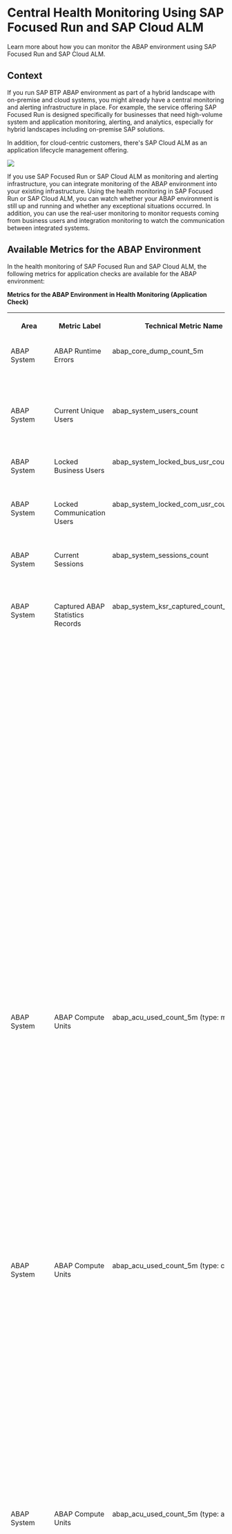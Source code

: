<!-- loio8d6e2e78f77540d6836cc63eea121966 -->

# Central Health Monitoring Using SAP Focused Run and SAP Cloud ALM

Learn more about how you can monitor the ABAP environment using SAP Focused Run and SAP Cloud ALM.



<a name="loio8d6e2e78f77540d6836cc63eea121966__section_drl_ysr_jpb"/>

## Context

If you run SAP BTP ABAP environment as part of a hybrid landscape with on-premise and cloud systems, you might already have a central monitoring and alerting infrastructure in place. For example, the service offering SAP Focused Run is designed specifically for businesses that need high-volume system and application monitoring, alerting, and analytics, especially for hybrid landscapes including on-premise SAP solutions.

In addition, for cloud-centric customers, there's SAP Cloud ALM as an application lifecycle management offering.

![](images/ABAP_Environment_Integration_with_SAP_Focused_Run_0566bc8.png)

If you use SAP Focused Run or SAP Cloud ALM as monitoring and alerting infrastructure, you can integrate monitoring of the ABAP environment into your existing infrastructure. Using the health monitoring in SAP Focused Run or SAP Cloud ALM, you can watch whether your ABAP environment is still up and running and whether any exceptional situations occurred. In addition, you can use the real-user monitoring to monitor requests coming from business users and integration monitoring to watch the communication between integrated systems.



<a name="loio8d6e2e78f77540d6836cc63eea121966__section_mkr_1tr_jpb"/>

## Available Metrics for the ABAP Environment

In the health monitoring of SAP Focused Run and SAP Cloud ALM, the following metrics for application checks are available for the ABAP environment:

**Metrics for the ABAP Environment in Health Monitoring \(Application Check\)**


<table>
<tr>
<th valign="top">

Area

</th>
<th valign="top">

Metric Label

</th>
<th valign="top">

Technical Metric Name

</th>
<th valign="top">

Description

</th>
</tr>
<tr>
<td valign="top">

ABAP System

</td>
<td valign="top">

ABAP Runtime Errors

</td>
<td valign="top">

abap\_core\_dump\_count\_5m

</td>
<td valign="top">

The number of ABAP runtime errors during the last 5 minutes

</td>
</tr>
<tr>
<td valign="top">

ABAP System

</td>
<td valign="top">

Current Unique Users

</td>
<td valign="top">

abap\_system\_users\_count

</td>
<td valign="top">

The number of current unique users in the ABAP system

</td>
</tr>
<tr>
<td valign="top">

ABAP System

</td>
<td valign="top">

Locked Business Users

</td>
<td valign="top">

abap\_system\_locked\_bus\_usr\_count

</td>
<td valign="top">

The number of currently locked business users

</td>
</tr>
<tr>
<td valign="top">

ABAP System

</td>
<td valign="top">

Locked Communication Users

</td>
<td valign="top">

abap\_system\_locked\_com\_usr\_count

</td>
<td valign="top">

The number of currently locked communication users

</td>
</tr>
<tr>
<td valign="top">

ABAP System

</td>
<td valign="top">

Current Sessions

</td>
<td valign="top">

abap\_system\_sessions\_count

</td>
<td valign="top">

The number of current sessions in the ABAP system

</td>
</tr>
<tr>
<td valign="top">

ABAP System

</td>
<td valign="top">

Captured ABAP Statistics Records

</td>
<td valign="top">

abap\_system\_ksr\_captured\_count\_5m

</td>
<td valign="top">

The number of ABAP statistics records that were captured by the *Capture Request Statistics* app during the last 5 minutes

In the *Capture Request Statistics* app, you can select the checkbox *Health Monitoring* for any capture profile that you create. The number of records that is shown in SAP Cloud ALM is the total number of captured ABAP statistics records during the last 5 minutes for profiles with the checkbox *Health Monitoring* selected.

For more information about one use case of this metric, see [Monitoring Expensive Outbound Communication](monitoring-expensive-outbound-communication-6869df1.md).

</td>
</tr>
<tr>
<td valign="top">

ABAP System

</td>
<td valign="top">

ABAP Compute Units

</td>
<td valign="top">

abap\_acu\_used\_count\_5m \(type: memory\)

</td>
<td valign="top">

Used quota for ABAP system memory during the last 5 minutes

A quota represents the available system size and therefore the maximum allowed consumption of a resource. A resource is measured against the quota independently. For ABAP system resources, the quota is measured in ABAP compute units \(ACUs\).

</td>
</tr>
<tr>
<td valign="top">

ABAP System

</td>
<td valign="top">

ABAP Compute Units

</td>
<td valign="top">

abap\_acu\_used\_count\_5m \(type: cpu\)

</td>
<td valign="top">

Used quota for ABAP CPU utilization during the last 5 minutes

A quota represents the available system size and therefore the maximum allowed consumption of a resource. A resource is measured against the quota independently. For ABAP system resources, the quota is measured in ABAP compute units \(ACUs\).

</td>
</tr>
<tr>
<td valign="top">

ABAP System

</td>
<td valign="top">

ABAP Compute Units

</td>
<td valign="top">

abap\_acu\_used\_count\_5m \(type: allocation\)

</td>
<td valign="top">

Resources \(CPU and memory\) that were allocated to your ABAP system during the last five minutes

For ABAP system resources, the allocation is measured in ABAP compute units \(ACUs\). In a static service plan, the allocation corresponds to the quota limit of the service plan. In an elastic service plan, the allocation of resources is handled in an adaptive way.

</td>
</tr>
<tr>
<td valign="top">

ABAP System

</td>
<td valign="top">

Expiry of Client Certificates

</td>
<td valign="top">

abap\_system\_client\_cert\_expiry\_d

</td>
<td valign="top">

Expiry of client certificates in days

With this metric, you can monitor whether any client certificates expire that you have uploaded to the ABAP system for the communication with systems or services outside the ABAP system, for example, BTP services. Make sure that your client certificates are valid, so that communication doesn't break off.

If the client certificate expires within 7 days, it's marked red. If it expires within 30 days, it's marked yellow.

</td>
</tr>
<tr>
<td valign="top">

ABAP System

</td>
<td valign="top">

Expiry of Communication System Certificates

</td>
<td valign="top">

abap\_system\_comsys\_cert\_expiry\_d

</td>
<td valign="top">

Expiry of communication system certificates in days

With this metric, you can monitor whether any communication system certificates uploaded to the ABAP system expire for the communication with systems or services outside the ABAP system. Make sure that your communication system certificates are valid, so that communication doesn't break off.

If the communication system certificate expires within 7 days, it's marked red. If it expires within 30 days, it's marked yellow.

</td>
</tr>
<tr>
<td valign="top">

ABAP System

</td>
<td valign="top">

Expiry of Trust List Certificates

</td>
<td valign="top">

abap\_system\_trusts\_cert\_expiry\_d

</td>
<td valign="top">

Expiry of trust list certificates in days

With this metric, you can monitor certificates from communication partners that you have added to the certificate trust list in your ABAP system. The metric shows whether any of these trusted certificates expire for the communication with systems or services outside the ABAP system. Make sure that your trusted certificates are valid, so that communication doesn't break off.

If the trusted certificate expires within 7 days, it's marked red. If it expires within 30 days, it's marked yellow.

</td>
</tr>
<tr>
<td valign="top">

ABAP System

</td>
<td valign="top">

Critical Number Range Intervals

</td>
<td valign="top">

abap\_system\_nr\_critical\_interval\_pct

</td>
<td valign="top">

Fill ratio of number range intervals

Only critical number range intervals are shown. When you create a number range interval, you can define the critical remaining fill ratio when a warning is generated.

If a critical number range was reported and is extended, it's reported once again with its now uncritical, good fill ratio to report the fixed state. After that, this number range is dropped from reported number range intervals because it's not critical anymore.

</td>
</tr>
<tr>
<td valign="top">

ABAP System

</td>
<td valign="top">

E-Mail Transmissions \(Last Day\)

</td>
<td valign="top">

abap\_system\_email\_error\_count\_1d

</td>
<td valign="top">

The total number of e-mails and the number of e-mails with errors during the last day

</td>
</tr>
<tr>
<td valign="top">

ABAP System

</td>
<td valign="top">

E-Mail Transmissions \(Last 5 Minutes\)

</td>
<td valign="top">

abap\_system\_email\_error\_count\_5m

</td>
<td valign="top">

The total number of e-mails and the number of e-mails with errors during the last 5 minutes

</td>
</tr>
<tr>
<td valign="top">

ABAP System

</td>
<td valign="top">

Table Change Deltas

</td>
<td valign="top">

abap\_system\_bc\_dbtablog\_delta\_count\_1d

</td>
<td valign="top">

Table changes during the last day per database table for database tables with more than 10,000 changes

</td>
</tr>
<tr>
<td valign="top">

ABAP System

</td>
<td valign="top">

Table Changes

</td>
<td valign="top">

abap\_system\_bc\_dbtablog\_count\_1d

</td>
<td valign="top">

Total table changes during the last day per database table for database tables with more than 50,000 changes

</td>
</tr>
<tr>
<td valign="top">

HANA

</td>
<td valign="top">

HANA Out-of-Memory Events

</td>
<td valign="top">

hana\_db\_oom\_event\_count\_5m

</td>
<td valign="top">

The number of out-of-memory events on the SAP HANA index server during the last 5 minutes

</td>
</tr>
<tr>
<td valign="top">

HANA

</td>
<td valign="top">

HANA Compute Units \(CPU\)

</td>
<td valign="top">

hana\_hcu\_used\_count\_5m \(type: cpu\)

</td>
<td valign="top">

Used quota for CPU utilization during the last 5 minutes

A quota represents the available system size and therefore the maximum allowed consumption of a resource. Each resource is measured against the quota independently. For SAP HANA database resources, the quota is measured in HANA compute units \(HCUs\).

</td>
</tr>
<tr>
<td valign="top">

HANA

</td>
<td valign="top">

HANA Compute Units \(Disk\)

</td>
<td valign="top">

hana\_hcu\_used\_count\_5m \(type: disk\)

</td>
<td valign="top">

Used quota for disk space consumption during the last 5 minutes

A quota represents the available system size and therefore the maximum allowed consumption of a resource. Each resource is measured against the quota independently. For SAP HANA database resources, the quota is measured in HANA compute units \(HCUs\).

</td>
</tr>
<tr>
<td valign="top">

HANA

</td>
<td valign="top">

HANA Compute Units \(Memory\)

</td>
<td valign="top">

hana\_hcu\_used\_count\_5m \(type: memory\)

</td>
<td valign="top">

Used quota for memory utilization during the last 5 minutes

A quota represents the available system size and therefore the maximum allowed consumption of a resource. Each resource is measured against the quota independently. For SAP HANA database resources, the quota is measured in HANA compute units \(HCUs\).

</td>
</tr>
<tr>
<td valign="top">

Application Jobs

</td>
<td valign="top">

Average Application Job Delay

</td>
<td valign="top">

abap\_system\_appl\_jobs\_avg\_delay\_s\_5m

</td>
<td valign="top">

Average application job delay in seconds during the last 5 minutes

</td>
</tr>
<tr>
<td valign="top">

Application Jobs

</td>
<td valign="top">

Maximum Application Job Delay

</td>
<td valign="top">

abap\_system\_appl\_jobs\_max\_delay\_s\_5m

</td>
<td valign="top">

Maximum application job delay in seconds during the last 5 minutes

</td>
</tr>
<tr>
<td valign="top">

Application Jobs

</td>
<td valign="top">

Delayed Application Jobs

</td>
<td valign="top">

abap\_system\_appl\_jobs\_delayed\_count\_5m

</td>
<td valign="top">

The number of delayed application jobs during the last 5 minutes.

An application job is counted as delayed when its delay exceeds a certain threshold. The default configuration uses a threshold of 60 seconds.

</td>
</tr>
<tr>
<td valign="top">

Application Jobs

</td>
<td valign="top">

Failed Application Jobs

</td>
<td valign="top">

abap\_system\_appl\_jobs\_failed\_count\_5m

</td>
<td valign="top">

The number of failed application jobs during the last 5 minutes

</td>
</tr>
<tr>
<td valign="top">

Application Jobs

</td>
<td valign="top">

Running Application Jobs

</td>
<td valign="top">

abap\_system\_appl\_jobs\_running\_count

</td>
<td valign="top">

The number of currently running application jobs

</td>
</tr>
<tr>
<td valign="top">

Application Jobs

</td>
<td valign="top">

Finished Application Jobs

</td>
<td valign="top">

abap\_system\_appl\_jobs\_success\_count\_5m

</td>
<td valign="top">

The number of successfully finished application jobs during the last 5 minutes

</td>
</tr>
<tr>
<td valign="top">

Application Jobs

</td>
<td valign="top">

Application Logs

</td>
<td valign="top">

abap\_system\_appl\_logs\_count

</td>
<td valign="top">

The total number of application logs

</td>
</tr>
<tr>
<td valign="top">

Application Jobs

</td>
<td valign="top">

Application Logs with Errors

</td>
<td valign="top">

abap\_system\_appl\_logs\_errors\_count\_5m

</td>
<td valign="top">

The number of application logs with errors during the last 5 minutes

</td>
</tr>
</table>



<a name="loio8d6e2e78f77540d6836cc63eea121966__section_yhb_y2h_3qb"/>

## Setup of ABAP Environment Monitoring with SAP Cloud ALM

For more information about setting up ABAP environment monitoring with SAP Cloud ALM, see the tutorial [Monitor An SAP BTP ABAP Environment Service Using SAP Cloud ALM](https://developers.sap.com/tutorials/abap-environment-monitoring-calm-health-monitoring.html) and the documentation [Setup for SAP BTP ABAP Environment](https://support.sap.com/en/alm/sap-cloud-alm/operations/expert-portal/setup-managed-services/setup-scp_abap.html).



<a name="loio8d6e2e78f77540d6836cc63eea121966__section_ezh_bly_2pb"/>

## More Information

[SAP Focused Run on SAP Support Portal](https://support.sap.com/en/alm/sap-focused-run.html)

[Health Monitoring in SAP Focused Run](https://help.sap.com/docs/FRUN/0a4e30bef4ec4b27862bc52a2dc1bed2/61d928f897a44171baa948412a7604d3.html)

[SAP Cloud ALM on SAP Support Portal](https://support.sap.com/en/alm/sap-cloud-alm.html)

[Health Monitoring in SAP Cloud ALM](https://support.sap.com/en/alm/sap-cloud-alm/operations/expert-portal/health-monitoring/health-mon-content.html)

[Monitoring the Health of the ABAP System in the Cloud](https://blogs.sap.com/2023/05/09/monitoring-the-health-of-the-abap-system-in-the-cloud/) \(blog post on SAP Community\)

